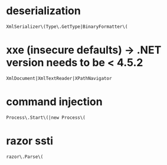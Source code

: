 # deserialization
	XmlSerializer\(Type\.GetType|BinaryFormatter\(

# xxe (insecure defaults) -> .NET version needs to be <  4.5.2 
	XmlDocument|XmlTextReader|XPathNavigator	

# command injection
	Process\.Start\(|new Process\(

# razor ssti
	razor\.Parse\(
